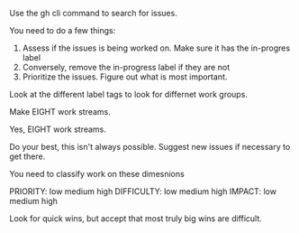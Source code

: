 Use the gh cli command to search for issues.

You need to do a few things:

1. Assess if the issues is being worked on. Make sure it has the in-progres label
2. Conversely, remove the in-progress label if they are not
3. Prioritize the issues. Figure out what is most important.

Look at the different label tags to look for differnet work groups. 

Make EIGHT work streams. 

Yes, EIGHT work streams.

Do your best, this isn't always possible. Suggest new issues if necessary to get there.

You need to classify work on these dimesnions

PRIORITY: low medium high
DIFFICULTY: low medium high
IMPACT: low medium high

Look for quick wins, but accept that most truly big wins are difficult.
